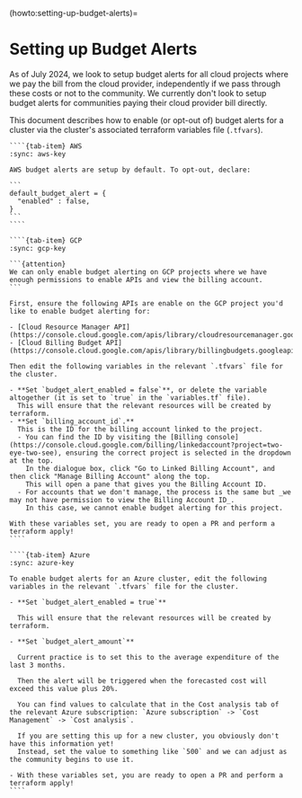 (howto:setting-up-budget-alerts)=
# Setting up Budget Alerts

As of July 2024, we look to setup budget alerts for all cloud projects where we
pay the bill from the cloud provider, independently if we pass through these
costs or not to the community. We currently don't look to setup budget alerts
for communities paying their cloud provider bill directly.

This document describes how to enable (or opt-out of) budget alerts for a
cluster via the cluster's associated terraform variables file (`.tfvars`).

`````{tab-set}
````{tab-item} AWS
:sync: aws-key

AWS budget alerts are setup by default. To opt-out, declare:

```
default_budget_alert = {
  "enabled" : false,
}
```
````

````{tab-item} GCP
:sync: gcp-key

```{attention}
We can only enable budget alerting on GCP projects where we have enough permissions to enable APIs and view the billing account.
```

First, ensure the following APIs are enable on the GCP project you'd like to enable budget alerting for:

- [Cloud Resource Manager API](https://console.cloud.google.com/apis/library/cloudresourcemanager.googleapis.com)
- [Cloud Billing Budget API](https://console.cloud.google.com/apis/library/billingbudgets.googleapis.com)

Then edit the following variables in the relevant `.tfvars` file for the cluster.

- **Set `budget_alert_enabled = false`**, or delete the variable altogether (it is set to `true` in the `variables.tf` file).
  This will ensure that the relevant resources will be created by terraform.
- **Set `billing_account_id`.**
  This is the ID for the billing account linked to the project.
  - You can find the ID by visiting the [Billing console](https://console.cloud.google.com/billing/linkedaccount?project=two-eye-two-see), ensuring the correct project is selected in the dropdown at the top.
    In the dialogue box, click "Go to Linked Billing Account", and then click "Manage Billing Account" along the top.
    This will open a pane that gives you the Billing Account ID.
  - For accounts that we don't manage, the process is the same but _we may not have permission to view the Billing Account ID_.
    In this case, we cannot enable budget alerting for this project.

With these variables set, you are ready to open a PR and perform a terraform apply!
````

````{tab-item} Azure
:sync: azure-key

To enable budget alerts for an Azure cluster, edit the following variables in the relevant `.tfvars` file for the cluster.

- **Set `budget_alert_enabled = true`**

  This will ensure that the relevant resources will be created by terraform.

- **Set `budget_alert_amount`**

  Current practice is to set this to the average expenditure of the last 3 months.

  Then the alert will be triggered when the forecasted cost will exceed this value plus 20%.

  You can find values to calculate that in the Cost analysis tab of the relevant Azure subscription: `Azure subscription` -> `Cost Management` -> `Cost analysis`.

  If you are setting this up for a new cluster, you obviously don't have this information yet!
  Instead, set the value to something like `500` and we can adjust as the community begins to use it.

- With these variables set, you are ready to open a PR and perform a terraform apply!
````
`````
